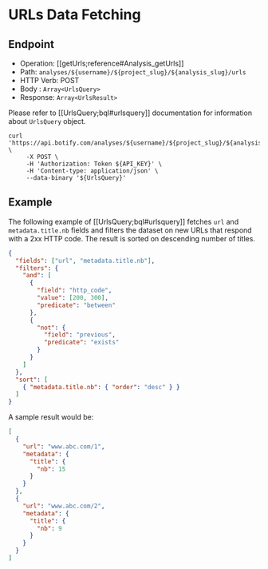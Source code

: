 # URLs Data Fetching

## Endpoint

- Operation: [[getUrls;reference#Analysis_getUrls]]
- Path: `analyses/${username}/${project_slug}/${analysis_slug}/urls`
- HTTP Verb: POST
- Body : `Array<UrlsQuery>`
- Response: `Array<UrlsResult>`

Please refer to [[UrlsQuery;bql#urlsquery]] documentation for information about `UrlsQuery` object.

```SH
curl 'https://api.botify.com/analyses/${username}/${project_slug}/${analysis_slug}/urls' \
     -X POST \
     -H 'Authorization: Token ${API_KEY}' \
     -H 'Content-type: application/json' \
     --data-binary '${UrlsQuery}'
```

## Example

The following example of [[UrlsQuery;bql#urlsquery]] fetches `url` and `metadata.title.nb` fields and filters the dataset on new URLs that respond with a 2xx HTTP code. The result is sorted on descending number of titles.

```JSON
{
  "fields": ["url", "metadata.title.nb"],
  "filters": {
    "and": [
      {
        "field": "http_code",
        "value": [200, 300],
        "predicate": "between"
      },
      {
        "not": {
          "field": "previous",
          "predicate": "exists"
        }
      }
    ]
  },
  "sort": [
    { "metadata.title.nb": { "order": "desc" } }
  ]
}
```

A sample result would be:
```JSON
[
  {
    "url": "www.abc.com/1",
    "metadata": {
      "title": {
        "nb": 15
      }
    }
  },
  {
    "url": "www.abc.com/2",
    "metadata": {
      "title": {
        "nb": 9
      }
    }
  }
]
```
